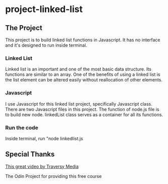 # project-linked-list

## The Project
This project is to build linked list functions in Javascript.
It has no interface and it's designed to run inside terminal.

### Linked List
Linked list is an important and one of the most basic data structure. Its functions are similar to an array. One of the benefits of using a linked list is the list element can be altered easily without reallocation of other elements.

### Javascript
I use Javascript for this linked list project, specifically Javascript class.
There are two Javascript files in this project. The function of node.js file is to build new node.
linkedList class serves as a container for all its functions.

### Run the code
Inside terminal, run "node linkedlist.js


## Special Thanks
[This great video by Traversy Media](https://youtu.be/ZBdE8DElQQU?si=35DGiY3qpPIwnQcB)

The Odin Project for providing this free course